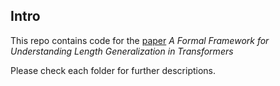 ## Intro
This repo contains code for the [paper](https://openreview.net/forum?id=U49N5V51rU) *A Formal Framework for Understanding Length Generalization in Transformers*

Please check each folder for further descriptions.
